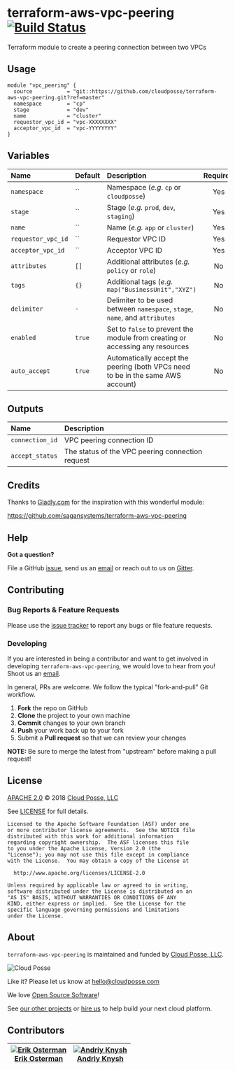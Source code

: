 # terraform-aws-vpc-peering [![Build Status](https://travis-ci.org/cloudposse/terraform-aws-vpc-peering.svg?branch=master)](https://travis-ci.org/cloudposse/terraform-aws-vpc-peering)

Terraform module to create a peering connection between two VPCs


## Usage

```hcl
module "vpc_peering" {
  source           = "git::https://github.com/cloudposse/terraform-aws-vpc-peering.git?ref=master"
  namespace        = "cp"
  stage            = "dev"
  name             = "cluster"
  requestor_vpc_id = "vpc-XXXXXXXX"
  acceptor_vpc_id  = "vpc-YYYYYYYY"
}
```


## Variables

|  Name                       |  Default       |  Description                                                                     | Required |
|:----------------------------|:---------------|:---------------------------------------------------------------------------------|:--------:|
| `namespace`                 | ``             | Namespace (_e.g._ `cp` or `cloudposse`)                                          | Yes      |
| `stage`                     | ``             | Stage (_e.g._ `prod`, `dev`, `staging`)                                          | Yes      |
| `name`                      | ``             | Name  (_e.g._ `app` or `cluster`)                                                | Yes      |
| `requestor_vpc_id`          | ``             | Requestor VPC ID                                                                 | Yes      |
| `acceptor_vpc_id`           | ``             | Acceptor VPC ID                                                                  | Yes      |
| `attributes`                | `[]`           | Additional attributes (_e.g._ `policy` or `role`)                                | No       |
| `tags`                      | `{}`           | Additional tags  (_e.g._ `map("BusinessUnit","XYZ")`                             | No       |
| `delimiter`                 | `-`            | Delimiter to be used between `namespace`, `stage`, `name`, and `attributes`      | No       |
| `enabled`                   | `true`         | Set to `false` to prevent the module from creating or accessing any resources    | No       |
| `auto_accept`               | `true`         | Automatically accept the peering (both VPCs need to be in the same AWS account)  | No       |


## Outputs

| Name                            | Description                                       |
|:--------------------------------|:--------------------------------------------------|
| `connection_id`                 | VPC peering connection ID                         |
| `accept_status`                 | The status of the VPC peering connection request  |


## Credits

Thanks to [Gladly.com](https://www.gladly.com/) for the inspiration with this wonderful module:

https://github.com/sagansystems/terraform-aws-vpc-peering


## Help

**Got a question?**

File a GitHub [issue](https://github.com/cloudposse/terraform-aws-vpc-peering/issues), send us an [email](mailto:hello@cloudposse.com) or reach out to us on [Gitter](https://gitter.im/cloudposse/).


## Contributing

### Bug Reports & Feature Requests

Please use the [issue tracker](https://github.com/cloudposse/terraform-aws-vpc-peering/issues) to report any bugs or file feature requests.

### Developing

If you are interested in being a contributor and want to get involved in developing `terraform-aws-vpc-peering`, we would love to hear from you! Shoot us an [email](mailto:hello@cloudposse.com).

In general, PRs are welcome. We follow the typical "fork-and-pull" Git workflow.

 1. **Fork** the repo on GitHub
 2. **Clone** the project to your own machine
 3. **Commit** changes to your own branch
 4. **Push** your work back up to your fork
 5. Submit a **Pull request** so that we can review your changes

**NOTE:** Be sure to merge the latest from "upstream" before making a pull request!


## License

[APACHE 2.0](LICENSE) © 2018 [Cloud Posse, LLC](https://cloudposse.com)

See [LICENSE](LICENSE) for full details.

    Licensed to the Apache Software Foundation (ASF) under one
    or more contributor license agreements.  See the NOTICE file
    distributed with this work for additional information
    regarding copyright ownership.  The ASF licenses this file
    to you under the Apache License, Version 2.0 (the
    "License"); you may not use this file except in compliance
    with the License.  You may obtain a copy of the License at

      http://www.apache.org/licenses/LICENSE-2.0

    Unless required by applicable law or agreed to in writing,
    software distributed under the License is distributed on an
    "AS IS" BASIS, WITHOUT WARRANTIES OR CONDITIONS OF ANY
    KIND, either express or implied.  See the License for the
    specific language governing permissions and limitations
    under the License.


## About

`terraform-aws-vpc-peering` is maintained and funded by [Cloud Posse, LLC][website].

![Cloud Posse](https://cloudposse.com/logo-300x69.png)


Like it? Please let us know at <hello@cloudposse.com>

We love [Open Source Software](https://github.com/cloudposse/)!

See [our other projects][community]
or [hire us][hire] to help build your next cloud platform.

  [website]: https://cloudposse.com/
  [community]: https://github.com/cloudposse/
  [hire]: https://cloudposse.com/contact/


## Contributors

| [![Erik Osterman][erik_img]][erik_web]<br/>[Erik Osterman][erik_web] | [![Andriy Knysh][andriy_img]][andriy_web]<br/>[Andriy Knysh][andriy_web] |
|-------------------------------------------------------|------------------------------------------------------------------|

  [erik_img]: http://s.gravatar.com/avatar/88c480d4f73b813904e00a5695a454cb?s=144
  [erik_web]: https://github.com/osterman/
  [andriy_img]: https://avatars0.githubusercontent.com/u/7356997?v=4&u=ed9ce1c9151d552d985bdf5546772e14ef7ab617&s=144
  [andriy_web]: https://github.com/aknysh/

